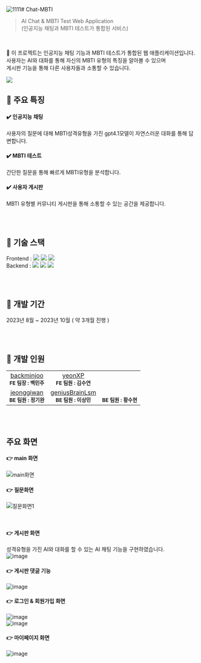 ![1111](https://github.com/user-attachments/assets/daf404b7-a2b6-4e90-91e0-0804c8b38266)# Chat-MBTI
> AI Chat & MBTI Test Web Application <br/>(인공지능 채팅과 MBTI 테스트가 통합된 서비스)

</br>

:pushpin: 이 프로젝트는 인공지능 채팅 기능과 MBTI 테스트가 통합된 웹 애플리케이션입니다. <br/>
사용자는 AI와 대화를 통해 자신의 MBTI 유형의 특징을 알아볼 수 있으며<br/>
게시판 기능을 통해 다른 사용자들과 소통할 수 있습니다.

![](../header.png)

## :star2: 주요 특징

#### :heavy_check_mark: 인공지능 채팅 </br>
사용자의 질문에 대해 MBTI성격유형을 가진 gpt4.1모델이 자연스러운 대화를 통해 답변합니다.<br/>
#### :heavy_check_mark: MBTI 테스트</br>
간단한 질문을 통해 빠르게 MBTI유형을 분석합니다.<br/>
#### :heavy_check_mark: 사용자 게시판 </br>
MBTI 유형별 커뮤니티 게시판을 통해 소통할 수 있는 공간을 제공합니다.

</br>
</br>


## :wrench: 기술 스택

Frontend : <img src="https://img.shields.io/badge/HTML-E34F26?style=flat&logo=Java&logoColor=white" />
<img src="https://img.shields.io/badge/CSS3-1572B6?style=flat&logo=Java&logoColor=white" />
<img src="https://img.shields.io/badge/JavaScript-F7DF1E?style=flat&logo=Java&logoColor=white" /> </br>
Backend : <img src="https://img.shields.io/badge/Spring-6DB33F?style=flat&logo=Java&logoColor=white" />
<img src="https://img.shields.io/badge/Java-1E8CBE?style=flat&logo=Java&logoColor=white" />
<img src="https://img.shields.io/badge/MySQL-4479A1?style=flat&logo=Java&logoColor=white" />


</br>
</br>

## :calendar: 개발 기간

2023년 8월 ~ 2023년 10월 ( 약 3개월 진행 )

</br>
</br>


## :busts_in_silhouette: 개발 인원


<!-- 첫 번째 테이블 -->
<table>
  <tbody>
    <tr>
      <td align="center">
        <a href="https://github.com/backminjoo">backminjoo</a><br /><sub><b>FE 팀장 : 백민주 </b></sub></a><br />
      </td>
      <td align="center">
        <a href="https://github.com/yeonXP">yeonXP</a><br /><sub><b>FE 팀원 : 김수연 </b></sub></a><br />
      </td>
    </tr>
    <tr>
      <td align="center">
        <a href="https://github.com/jeonggiwan">jeonggiwan</a><br /><sub><b>BE 팀원 : 정기완 </b></sub></a><br />
      </td>
      <td align="center">
        <a href="https://github.com/geniusBrainLsm">geniusBrainLsm</a><br /><sub><b>BE 팀원 : 이상민</b></sub></a><br />
      </td>
      <td align="center">
       <a href="#"></a><br /><sub><b>BE 팀원 : 황수현</b></sub></a><br />
      </td>
    </tr>
  </tbody>
</table>

</br>
</br>


## 주요 화면

#### :point_right: main 화면 
![main화면](https://github.com/backminjoo/MBTI_test_pri/assets/72775295/2a595f47-5b55-458c-a756-6dc2f204a3fe) </br>

#### :point_right: 질문화면

![질문화면1](https://github.com/backminjoo/MBTI_test_pri/assets/72775295/948169c0-995f-4c3c-86e6-072803049986)

</br>

#### :point_right: 게시판 화면
성격유형을 가진 AI와 대화를 할 수 있는 AI 채팅 기능을 구현하였습니다.</br>
![image](https://github.com/user-attachments/assets/5a99526d-3b81-4a28-ae89-c8bf3f38db92)
</br>

#### :point_right: 게시판 댓글 기능
![image](https://github.com/user-attachments/assets/634f412c-6a32-4ae1-a9c5-d3add562f245)
</br>

#### :point_right: 로그인 & 회원가입 화면
![image](https://github.com/user-attachments/assets/a63d66e8-077c-468b-ad0e-355ea467688e)
</br>
![image](https://github.com/user-attachments/assets/41ebad85-5bf8-44a6-affc-1c30bbb9b713)

#### :point_right: 마이페이지 화면
![image](https://github.com/user-attachments/assets/e47fd9d5-3940-4b04-9a61-5d4b5bb3d543)
</br>




